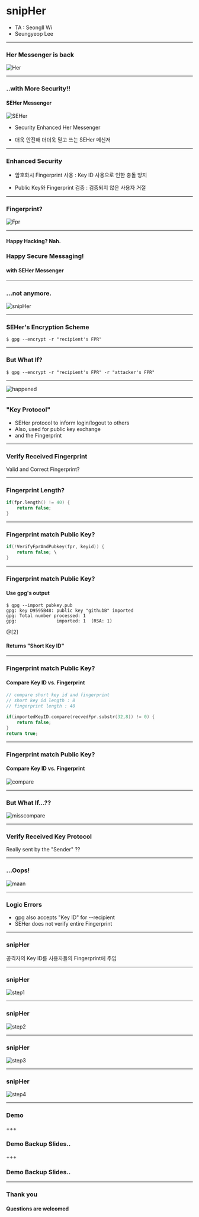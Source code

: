 # snipHer

- TA : SeongIl Wi
- Seungyeop Lee

---

### Her Messenger is back
![Her](image/Her.jpg)

---

### ..with More Security!!
#### SEHer Messenger

![SEHer](image/SEHer.jpg)

- Security Enhanced Her Messenger

- 더욱 안전해 더더욱 믿고 쓰는 SEHer 메신저

---

### Enhanced Security

- 암호화시 Fingerprint 사용 : Key ID 사용으로 인한 충돌 방지

- Public Key와 Fingerprint 검증 : 검증되지 않은 사용자 거절

---

### Fingerprint?

![Fpr](image/fingerprint.jpg)

---

#### Happy Hacking? Nah.
### Happy Secure Messaging!
#### with SEHer Messenger

---

### ...not anymore.
![snipHer](image/snipHer.jpg)

---

### SEHer's Encryption Scheme

```
$ gpg --encrypt -r "recipient's FPR"
```
---

### But What If?
```
$ gpg --encrypt -r "recipient's FPR" -r "attacker's FPR"
```

---

![happened](image/happend.jpg)

---

### "Key Protocol"

- SEHer protocol to inform login/logout to others
- Also, used for public key exchange
- and the Fingerprint

---

### Verify Received Fingerprint

Valid and Correct Fingerprint?

---

### Fingerprint Length?

```c++
if(fpr.length() != 40) {
	return false;
}
```

---

### Fingerprint match Public Key?

```c++
if(!VerifyFprAndPubkey(fpr, keyid)) {
    return false; \
}
```

---

### Fingerprint match Public Key?
<div style="text-align:left;">
<h4> Use gpg's output</h4>
</div>

```shell
$ gpg --import pubkey.pub
gpg: key D9595B48: public key "githubB" imported
gpg: Total number processed: 1
gpg:               imported: 1  (RSA: 1)
```

@[2]
#### Returns "Short Key ID"

---

### Fingerprint match Public Key?
<div style="text-align:left;">
<h4> Compare Key ID vs. Fingerprint</h4>
</div>

```c++
// compare short key id and fingerprint
// short key id length : 8
// fingerprint length : 40

if(importedKeyID.compare(recvedFpr.substr(32,8)) != 0) {
	return false;
}
return true;
```

---

### Fingerprint match Public Key?
<div style="text-align:left;">
<h4>Compare Key ID vs. Fingerprint</h4>
</div>

![compare](image/compare.jpg)

---

### But What If...??

![misscompare](image/misscompare.jpg)

---

### Verify Received Key Protocol

Really sent by the "Sender" ??

---

### ...Oops!

![maan](image/maan.jpg)

---

### Logic Errors

- gpg also accepts "Key ID" for --recipient
- SEHer does not verify entire Fingerprint

---

### snipHer

공격자의 Key ID를 사용자들의 Fingerprint에 주입

---

### snipHer

![step1](image/step1.jpg)

---

### snipHer

![step2](image/step2.jpg)

---

### snipHer

![step3](image/step3.jpg)

---

### snipHer

![step4](image/step4.jpg)

---

### Demo


+++

### Demo Backup Slides..

+++

### Demo Backup Slides..

---

### Thank you

#### Questions are welcomed

